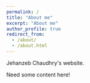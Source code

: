 ```yaml
---
permalink: /
title: "About me"
excerpt: "About me"
author_profile: true
redirect_from: 
  - /about/
  - /about.html
---
```


Jehanzeb Chaudhry's website.

Need some content here!
